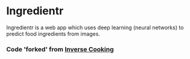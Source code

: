 # Ingredientr
Ingredientr is a web app which uses deep learning (neural networks) to predict food ingredients from images.

### Code 'forked' from <a href="https://github.com/facebookresearch/inversecooking">Inverse Cooking</a>
